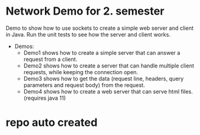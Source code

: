 # Network Demo for 2. semester
Demo to show how to use sockets to create a simple web server and client in Java.
Run the unit tests to see how the server and client works.
- Demos:
  - Demo1 shows how to create a simple server that can answer a request from a client.
  - Demo2 shows how to create a server that can handle multiple client requests, while keeping the connection open.
  - Demo3 shows how to get the data (request line, headers, query parameters and request body) from the request.
  - Demo4 shows how to create a web server that can serve html files. (requires java 11)


# repo auto created

